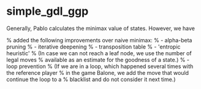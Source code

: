 # simple_gdl_ggp

Generally, Pablo calculates the minimax value of states. However, we have

% added the following improvements over naive minimax:
% - alpha-beta pruning
% - iterative deepening
% - transposition table
% - 'entropic heuristic'
% (In case we can not reach a leaf node, we use the number of legal moves
% available as an estimate for the goodness of a state.)
% - loop prevention
% (If we are in a loop, which happened several times with the reference player
% in the game Balone, we add the move that would continue the loop to a
% blacklist and do not consider it next time.)
